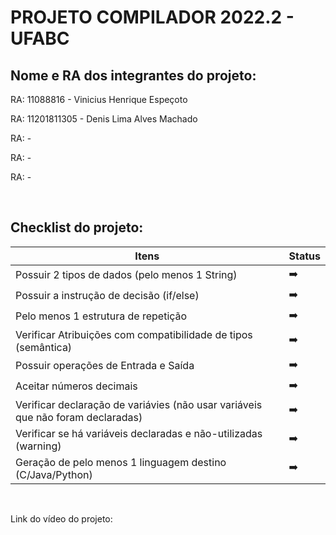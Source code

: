# PROJETO COMPILADOR 2022.2 - UFABC

## Nome e RA dos integrantes do projeto:

RA: 11088816 - Vinicius Henrique Espeçoto

RA: 11201811305 - Denis Lima Alves Machado

RA:          -

RA:          -

RA:          -

</br>

## Checklist do projeto:

Itens                                                                               | Status        |
-----                                                                               | ------        |
Possuir 2 tipos de dados (pelo menos 1 String)                                      | :arrow_right: |
Possuir a instrução de decisão (if/else)	                                        | :arrow_right: |
Pelo menos 1 estrutura de repetição	                                                | :arrow_right: |
Verificar Atribuições com compatibilidade de tipos (semântica) 	                    | :arrow_right: |
Possuir operações de Entrada e Saída	                                            | :arrow_right: |
Aceitar números decimais 	                                                        | :arrow_right: |
Verificar declaração de variávies (não usar variáveis que não foram declaradas)	    | :arrow_right: |
Verificar se há variáveis declaradas e não-utilizadas (warning)	                    | :arrow_right: |
Geração de pelo menos 1 linguagem destino (C/Java/Python)                           | :arrow_right: |

</br>

Link do vídeo do projeto:
